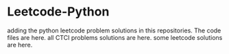 # Leetcode-Python
adding the python leetcode problem solutions in this repositories. 
The code files are here.
all CTCI problems solutions are here.
some leetcode solutions are here.












































































































































































































































































































































































































































































































































































































































































































































































































































































































































































































































































































